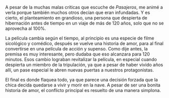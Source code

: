 A pesar de la muchas malas críticas que escuche de *Pasajeros*, me animé a verla porque también muchos otros decían que eran infundadas.
Y es cierto, el planteamiento en grandioso, una persona que despierta de hibernación antes de tiempo en un viaje de más de 120 años, solo que no se aprovecha al 100%.

La película cambia según el tiempo, al principio es una especie de filme sicológico y comédico, después se vuelve una historia de amor, para al final convertirse en una película de acción y supenso.
Como dije antes, la premisa es muy interesante, pero dudaba que eso alcanzara para 120 minutos.
Esos cambio lograban revitalizar la película, en especial cuando despierta un miembro de la tripulación, ya que a pesar de haber vivido años allí, un pase especial le abren nuevas puertas a nuestros protagonistas.

El final es donde flaquea todo, ya que parece una decisión forzada que la chica decida quedarse a vivir y morir en la nave.
A pesar de ser una bonita historia de amor, el conflicto principal es resuelto de una manera simplona.
